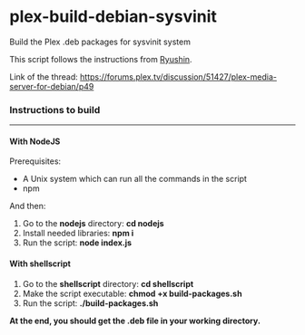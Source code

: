# plex-build-debian-sysvinit
Build the Plex .deb packages for sysvinit system

This script follows the instructions from [Ryushin](https://forums.plex.tv/profile/discussions/Ryushin).

Link of the thread: https://forums.plex.tv/discussion/51427/plex-media-server-for-debian/p49

### Instructions to build
---

#### With NodeJS

Prerequisites:

- A Unix system which can run all the commands in the script
- npm

And then:

1. Go to the **nodejs** directory: **cd nodejs**
2. Install needed libraries: **npm i**
3. Run the script: **node index.js**

#### With shellscript

1. Go to the **shellscript** directory: **cd shellscript**
2. Make the script executable: **chmod +x build-packages.sh**
3. Run the script: **./build-packages.sh**


**At the end, you should get the .deb file in your working directory.**